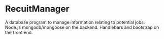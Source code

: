 RecuitManager
=============

A database program to manage information relating to potential jobs. Node.js mongodb/mongoose on the backend. Handlebars and bootstrap on the front end. 
